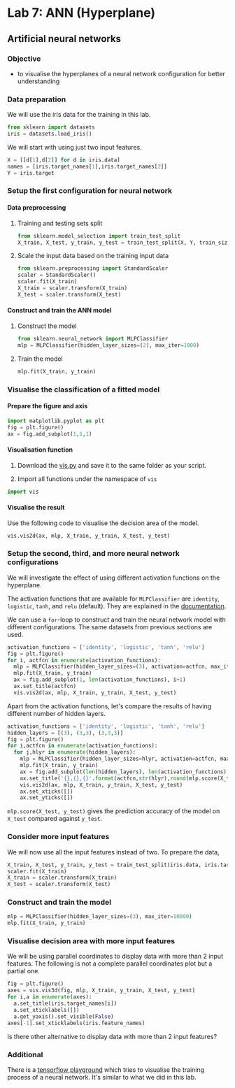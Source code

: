 # Lab 7: ANN (Hyperplane)

## Artificial neural networks

### Objective
- to visualise the hyperplanes of a neural network configuration for better understanding

### Data preparation

We will use the iris data for the training in this lab.

```python
from sklearn import datasets
iris = datasets.load_iris()
```

We will start with using just two input features.
```python
X = [[d[1],d[2]] for d in iris.data]
names = [iris.target_names[1],iris.target_names[2]]
Y = iris.target
```

### Setup the first configuration for neural network

#### Data preprocessing
1. Training and testing sets split

    ```python
    from sklearn.model_selection import train_test_split
    X_train, X_test, y_train, y_test = train_test_split(X, Y, train_size=0.8)
    ```

2. Scale the input data based on the training input data

    ```python
    from sklearn.preprocessing import StandardScaler
    scaler = StandardScaler()
    scaler.fit(X_train)
    X_train = scaler.transform(X_train)
    X_test = scaler.transform(X_test)
    ```

#### Construct and train the ANN model
1. Construct the model

    ```python
    from sklearn.neural_network import MLPClassifier
    mlp = MLPClassifier(hidden_layer_sizes=(2), max_iter=1000)
    ```

2. Train the model

    ```python
    mlp.fit(X_train, y_train)
    ```

### Visualise the classification of a fitted model
#### Prepare the figure and axis
```python
import matplotlib.pyplot as plt
fig = plt.figure()
ax = fig.add_subplot(1,1,1)
```

#### Visualisation function
1. Download the [vis.py](files/vis.py) and save it to the same folder as your script.

2. Import all functions under the namespace of `vis`
  ```python
  import vis
  ```

#### Visualise the result
Use the following code to visualise the decision area of the model.
```python
vis.vis2d(ax, mlp, X_train, y_train, X_test, y_test)
```

### Setup the second, third, and more neural network configurations
We will investigate the effect of using different activation functions on the hyperplane.

The activation functions that are available for `MLPClassifier` are `identity`, `logistic`, `tanh`, and `relu` (default). They are explained in the [documentation](https://scikit-learn.org/stable/modules/generated/sklearn.neural_network.MLPClassifier.html#sklearn.neural_network.MLPClassifier).

We can use a `for`-loop to construct and train the neural network model with different configurations. The same datasets from previous sections are used.

```python
activation_functions = ['identity', 'logistic', 'tanh', 'relu']
fig = plt.figure()
for i, actfcn in enumerate(activation_functions):
  mlp = MLPClassifier(hidden_layer_sizes=(3), activation=actfcn, max_iter=1000)
  mlp.fit(X_train, y_train)
  ax = fig.add_subplot(1, len(activation_functions), i+1)
  ax.set_title(actfcn)
  vis.vis2d(ax, mlp, X_train, y_train, X_test, y_test)
```

Apart from the activation functions, let's compare the results of having different number of hidden layers.

```python
activation_functions = ['identity', 'logistic', 'tanh', 'relu']
hidden_layers = [(3), (3,3), (3,3,3)]
fig = plt.figure()
for i,actfcn in enumerate(activation_functions):
  for j,hlyr in enumerate(hidden_layers):
    mlp = MLPClassifier(hidden_layer_sizes=hlyr, activation=actfcn, max_iter=1000)
    mlp.fit(X_train, y_train)
    ax = fig.add_subplot(len(hidden_layers), len(activation_functions), j*len(activation_functions)+i+1)
    ax.set_title('{},{},{}'.format(actfcn,str(hlyr),round(mlp.score(X_test,y_test),2)))
    vis.vis2d(ax, mlp, X_train, y_train, X_test, y_test)
    ax.set_xticks([])
    ax.set_yticks([])
```

`mlp.score(X_test, y_test)` gives the prediction accuracy of the model on `X_test` compared against `y_test`.

### Consider more input features

We will now use all the input features instead of two. To prepare the data,
```python
X_train, X_test, y_train, y_test = train_test_split(iris.data, iris.target, train_size=0.8)
scaler.fit(X_train)
X_train = scaler.transform(X_train)
X_test = scaler.transform(X_test)
```

### Construct and train the model
```python
mlp = MLPClassifier(hidden_layer_sizes=(3), max_iter=10000)
mlp.fit(X_train, y_train)
```

### Visualise decision area with more input features
We will be using parallel coordinates to display data with more than 2 input features. The following is not a complete parallel coordinates plot but a partial one.

```python
fig = plt.figure()
axes = vis.vis3d(fig, mlp, X_train, y_train, X_test, y_test)
for i,a in enumerate(axes):
  a.set_title(iris.target_names[i])
  a.set_xticklabels([])
  a.get_yaxis().set_visible(False)
axes[-1].set_xticklabels(iris.feature_names)
```

Is there other alternative to display data with more than 2 input features?

### Additional
There is a [tensorflow playground](https://playground.tensorflow.org/) which tries to visualise the training process of a neural network. It's similar to what we did in this lab.